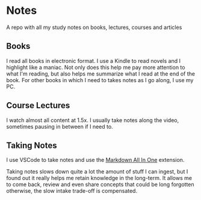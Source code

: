 # Notes
A repo with all my study notes on books, lectures, courses and articles

## Books
I read all books in electronic format. I use a Kindle to read novels and I highlight like a maniac. Not only does this help me pay more attention to what I'm reading, but also helps me summarize what I read at the end of the book. For other books in which I need to takes notes as I go along, I use my PC.

## Course Lectures
I watch almost all content at 1.5x. I usually take notes along the video, sometimes pausing in between if I need to.

## Taking Notes
I use VSCode to take notes and use the [Markdown All In One](https://marketplace.visualstudio.com/items?itemName=yzhang.markdown-all-in-one) extension.

Taking notes slows down quite a lot the amount of stuff I can ingest, but I found out it really helps me retain knowledge in the long-term. It allows me to come back, review and even share concepts that could be long forgotten otherwise, the slow intake trade-off is compensated.
